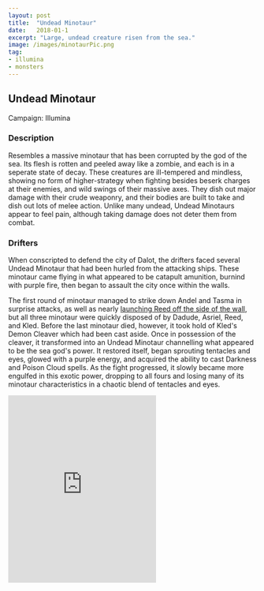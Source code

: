 ```yaml
---
layout: post
title:  "Undead Minotaur"
date:   2018-01-1
excerpt: "Large, undead creature risen from the sea."
image: /images/minotaurPic.png
tag:
- illumina
- monsters 
---
```


## Undead Minotaur
Campaign: Illumina

### Description
Resembles a massive minotaur that has been corrupted by the god of the sea. Its flesh is rotten and peeled away like a zombie, and each is in a seperate state of decay. These creatures are ill-tempered and mindless, showing no form of higher-strategy when fighting besides beserk charges at their enemies, and wild swings of their massive axes. They dish out major damage with their crude weaponry, and their bodies are built to take and dish out lots of melee action. Unlike many undead, Undead Minotaurs appear to feel pain, although taking damage does not deter them from combat.

### Drifters
When conscripted to defend the city of Dalot, the drifters faced several Undead Minotaur that had been hurled from the attacking ships. These minotaur came flying in what appeared to be catapult amunition, burnind with purple fire, then began to assault the city once within the walls.

The first round of minotaur managed to strike down Andel and Tasma in surprise attacks, as well as nearly <a href="https://drifter-handbook.github.io/dibs7" >launching Reed off the side of the wall</a>, but all three minotaur were quickly disposed of by Dadude, Asriel, Reed, and Kled. Before the last minotaur died, however, it took hold of Kled's Demon Cleaver which had been cast aside. Once in possession of the cleaver, it transformed into an Undead Minotaur channelling what appeared to be the sea god's power. It restored itself, began sprouting tentacles and eyes, glowed with a purple energy, and acquired the ability to cast Darkness and Poison Cloud spells. As the fight progressed, it slowly became more engulfed in this exotic power, dropping to all fours and losing many of its minotaur characteristics in a chaotic blend of tentacles and eyes.

<iframe src="https://open.spotify.com/embed/user/isittooshortornotavailable/playlist/4JStdc4s3jOjmqFo5VykyA" width="300" height="380" frameborder="0" allowtransparency="true" allow="encrypted-media"></iframe>
